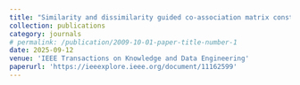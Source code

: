 ```yaml
---
title: "Similarity and dissimilarity guided co-association matrix construction for ensemble clustering"
collection: publications
category: journals
# permalink: /publication/2009-10-01-paper-title-number-1
date: 2025-09-12
venue: 'IEEE Transactions on Knowledge and Data Engineering'
paperurl: 'https://ieeexplore.ieee.org/document/11162599'
---
```

